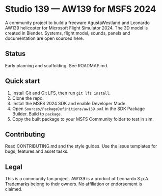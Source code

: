 # Studio 139 — AW139 for MSFS 2024

A community project to build a freeware AgustaWestland and Leonardo AW139 helicopter for Microsoft Flight Simulator 2024.
The 3D model is created in Blender. Systems, flight model, sounds, panels and documentation are open sourced here.

## Status
Early planning and scaffolding. See ROADMAP.md.

## Quick start
1. Install Git and Git LFS, then run `git lfs install`.
2. Clone the repo.
3. Install the MSFS 2024 SDK and enable Developer Mode.
4. Open `Sources/PackageDefinitions/aw139.xml` in the SDK Package Builder. Build to `package`.
5. Copy the built package to your MSFS Community folder to test in sim.

## Contributing
Read CONTRIBUTING.md and the style guides. Use the issue templates for bugs, features and asset tasks.

## Legal
This is a community fan project. AW139 is a product of Leonardo S.p.A. Trademarks belong to their owners. No affiliation or endorsement is claimed.
